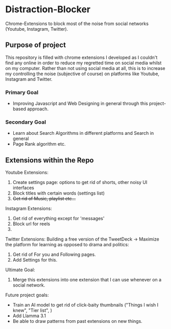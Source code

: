 # Distraction-Blocker
Chrome-Extensions to block most of the noise from social networks (Youtube, Instagram, Twitter). 

## Purpose of project
This repository is filled with chrome extensions I developed as I couldn't find any online in order to reduce my regretted time on social media whilst on my computer.
Rather than not using social media at all, this is to increase my controlling the noise (subjective of course) on platforms like Youtube, Instagram and Twitter.

### Primary Goal
- Improving Javascript and Web Designing in general through this project-based approach.

### Secondary Goal
- Learn about Search Algorithms in different platforms and Search in general
- Page Rank algorithm etc.



## Extensions within the Repo
Youtube Extensions:
1. Create settings page: options to get rid of shorts, other noisy UI interfaces
2. Block titles with certain words (settings list)
3. ~~Get rid of Music, playlist etc...~~

Instagram Extensions:
1. Get rid of everything except for 'messages'
2. Block url for reels
3. 

Twitter Extensions: Building a free version of the TweetDeck -> Maximize the platform for learning as opposed to drama and politics: 
1. Get rid of For you and Following pages.
2. Add Settings for this.

Ultimate Goal:
1. Merge this extensions into one extension that I can use whenever on a social network.

Future project goals:
- Train an AI model to get rid of click-baity thumbnails ("Things I wish I knew", "Tier list", )
- Add Llamma 3.1 
- Be able to draw patterns from past extensions on new things.